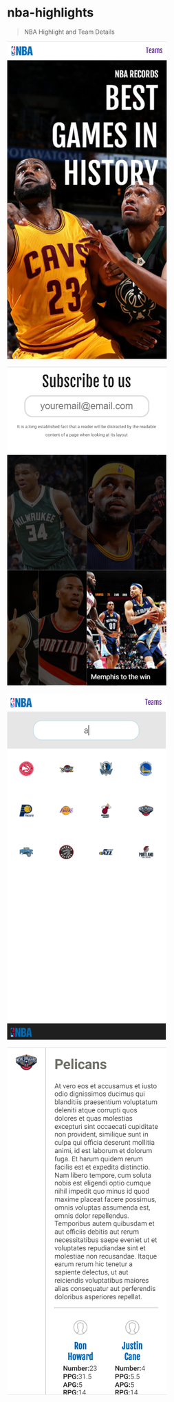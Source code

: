 # nba-highlights

> NBA Highlight and Team Details

![Home](https://github.com/npkumar/nba-highlights/blob/master/shots/home_feature.PNG)

![Home](https://github.com/npkumar/nba-highlights/blob/master/shots/home_blocks.PNG)

![Search](https://github.com/npkumar/nba-highlights/blob/master/shots/teams_search.PNG)

![Detail](https://github.com/npkumar/nba-highlights/blob/master/shots/team_detail.PNG)
